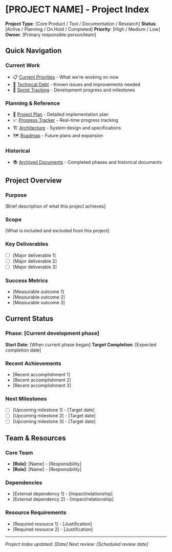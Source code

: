 # [PROJECT NAME] - Project Index

**Project Type**: [Core Product / Tool / Documentation / Research]
**Status**: [Active / Planning / On Hold / Completed]
**Priority**: [High / Medium / Low]
**Owner**: [Primary responsible person/team]

## Quick Navigation

### Current Work
- 📋 [Current Priorities](active/current_priorities.md) - What we're working on now
- 🔧 [Technical Debt](active/technical_debt.md) - Known issues and improvements needed
- 🏃 [Sprint Tracking](active/sprint_tracking.md) - Development progress and milestones

### Planning & Reference
- 📖 [Project Plan](PROJECT_PLAN.md) - Detailed implementation plan
- 📈 [Progress Tracker](PROGRESS_TRACKER.md) - Real-time progress tracking
- 🏗️ [Architecture](reference/) - System design and specifications
- 🗺️ [Roadmap](reference/roadmap.md) - Future plans and expansion

### Historical
- 📚 [Archived Documents](archived/) - Completed phases and historical documents

## Project Overview

### Purpose
[Brief description of what this project achieves]

### Scope
[What is included and excluded from this project]

### Key Deliverables
- [ ] [Major deliverable 1]
- [ ] [Major deliverable 2]
- [ ] [Major deliverable 3]

### Success Metrics
- [Measurable outcome 1]
- [Measurable outcome 2]
- [Measurable outcome 3]

## Current Status

### Phase: [Current development phase]
**Start Date**: [When current phase began]
**Target Completion**: [Expected completion date]

### Recent Achievements
- [Recent accomplishment 1]
- [Recent accomplishment 2]
- [Recent accomplishment 3]

### Next Milestones
- [ ] [Upcoming milestone 1] - [Target date]
- [ ] [Upcoming milestone 2] - [Target date]
- [ ] [Upcoming milestone 3] - [Target date]

## Team & Resources

### Core Team
- **[Role]**: [Name] - [Responsibility]
- **[Role]**: [Name] - [Responsibility]

### Dependencies
- [External dependency 1] - [Impact/relationship]
- [External dependency 2] - [Impact/relationship]

### Resource Requirements
- [Required resource 1] - [Justification]
- [Required resource 2] - [Justification]

---

*Project Index updated: [Date]*
*Next review: [Scheduled review date]*
